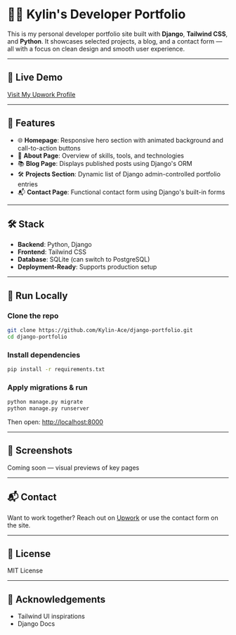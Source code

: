 # 🧑‍💻 Kylin's Developer Portfolio

This is my personal developer portfolio site built with **Django**, **Tailwind CSS**, and **Python**. It showcases selected projects, a blog, and a contact form — all with a focus on clean design and smooth user experience.

---

## 🚀 Live Demo

[Visit My Upwork Profile](https://www.upwork.com/freelancers/kylinace)

---

## 📁 Features

* 🌐 **Homepage**: Responsive hero section with animated background and call-to-action buttons
* 🧠 **About Page**: Overview of skills, tools, and technologies
* 📚 **Blog Page**: Displays published posts using Django's ORM
* 🛠 **Projects Section**: Dynamic list of Django admin-controlled portfolio entries
* 📬 **Contact Page**: Functional contact form using Django's built-in forms

---

## 🛠 Stack

* **Backend**: Python, Django
* **Frontend**: Tailwind CSS
* **Database**: SQLite (can switch to PostgreSQL)
* **Deployment-Ready**: Supports production setup

---

## 🧪 Run Locally

### Clone the repo

```bash
git clone https://github.com/Kylin-Ace/django-portfolio.git
cd django-portfolio
```

### Install dependencies

```bash
pip install -r requirements.txt
```

### Apply migrations & run

```bash
python manage.py migrate
python manage.py runserver
```

Then open: [http://localhost:8000](http://localhost:8000)

---

## 📸 Screenshots

Coming soon — visual previews of key pages

---

## 📬 Contact

Want to work together? Reach out on [Upwork](https://www.upwork.com/freelancers/kylinace) or use the contact form on the site.

---

## 📄 License

MIT License

---

## 🙌 Acknowledgements

* Tailwind UI inspirations
* Django Docs
                        